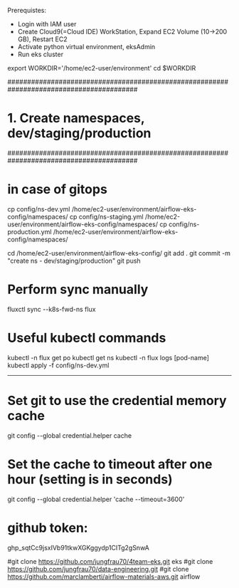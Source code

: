Prerequistes:
- Login with IAM user
- Create Cloud9(=Cloud IDE) WorkStation, Expand EC2 Volume (10->200 GB), Restart EC2
- Activate python virtual environment, eksAdmin
- Run eks cluster

export WORKDIR='/home/ec2-user/environment'
cd $WORKDIR

#########################################################################################
# 1. Create namespaces, dev/staging/production
#########################################################################################

# in case of gitops
cp config/ns-dev.yml /home/ec2-user/environment/airflow-eks-config/namespaces/
cp config/ns-staging.yml /home/ec2-user/environment/airflow-eks-config/namespaces/
cp config/ns-production.yml /home/ec2-user/environment/airflow-eks-config/namespaces/

cd /home/ec2-user/environment/airflow-eks-config/
git add .
git commit -m "create ns - dev/staging/production"
git push

# Perform sync manually
fluxctl sync --k8s-fwd-ns flux

# Useful kubectl commands
kubectl -n flux get po
kubectl get ns
kubectl -n flux logs [pod-name]
kubectl apply -f config/ns-dev.yml


******************************
# Set git to use the credential memory cache
git config --global credential.helper cache

# Set the cache to timeout after one hour (setting is in seconds)
git config --global credential.helper 'cache --timeout=3600'

# github token: 
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


#git clone https://github.com/jungfrau70/4team-eks.git eks
#git clone https://github.com/jungfrau70/data-engineering.git
#git clone https://github.com/marclamberti/airflow-materials-aws.git airflow